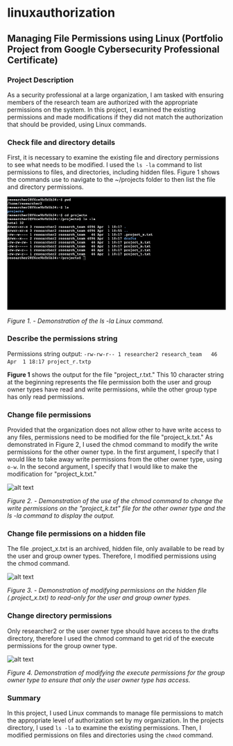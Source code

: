 # linuxauthorization
## Managing File Permissions using Linux (Portfolio Project from Google Cybersecurity Professional Certificate)

### Project Description

As a security professional at a large organization, I am tasked with ensuring members of the research team are authorized with the appropriate permissions on the system. In this project, I examined the existing permissions and made modifications if they did not match the authorization that should be provided, using Linux commands.


### Check file and directory details

First, it is necessary to examine the existing file and directory permissions to see what needs to be modified. I used the ```ls -la``` command to list permissions to files, and directories, including hidden files. Figure 1 shows the commands use to navigate to the ~/projects folder to then list the file and directory permissions.

![alt text][figure1]

[figure1]: https://github.com/averyth3archivist/linuxauthorization/blob/30e8698a45ddd086d7f6819894e896590617726a/LinuxAuthorization_Figure1.png "Figure 1"
*Figure 1. - Demonstration of the ls -la Linux command.*


### Describe the permissions string

Permissions string output: 
```-rw-rw-r-- 1 researcher2 research_team   46 Apr  1 18:17 project_r.txtp```

**Figure 1** shows the output for the file "project_r.txt." This 10 character string at the beginning represents the file permission both the user and group owner types have read and write permissions, while the other group type has only read permissions. 


### Change file permissions

Provided that the organization does not allow other to have write access to any files, permissions need to be modified for the file "project_k.txt." As demonstrated in Figure 2, I used the chmod command to modify the write permissions for the other owner type. In the first argument, I specify that I would like to take away write permissions from the other owner type, using ```o-w```. In the second argument, I specify that I would like to make the modification for "project_k.txt."

![alt text][figure2]

[figure2]: https://github.com/averyth3archivist/linuxauthorization/blob/30e8698a45ddd086d7f6819894e896590617726a/LinuxAuthorization_Figure2.png "Figure 2"

*Figure 2. - Demonstration of the use of the chmod command to change the write permissions on the "project_k.txt" file for the other owner type and the ls -la command to display the output.*

### Change file permissions on a hidden file

The file .project_x.txt is an archived, hidden file, only available to be read by the user and group owner types. Therefore, I modified permissions using the chmod command.

![alt text][figure3]

[figure3]: https://github.com/averyth3archivist/linuxauthorization/blob/30e8698a45ddd086d7f6819894e896590617726a/LinuxAuthorization_Figure3.png "Figure 3"

*Figure 3. - Demonstration of modifying permissions on the hidden file (.project_x.txt) to read-only for the user and group owner types.*

### Change directory permissions

Only researcher2 or the user owner type should have access to the drafts directory, therefore I used the chmod command to get rid of the execute permissions for the group owner type.

![alt text][figure4]

[figure4]: https://github.com/averyth3archivist/linuxauthorization/blob/30e8698a45ddd086d7f6819894e896590617726a/LinuxAuthorization_Figure4.png "Figure 4"

*Figure 4. Demonstration of modifying the execute permissions for the group owner type to ensure that only the user owner type has access.*

### Summary

In this project, I used Linux commands to manage file permissions to match the appropriate level of authorization set by my organization. In the projects directory, I used ```ls -la``` to examine the existing permissions. Then, I modified permissions on files and directories using the ```chmod``` command.
